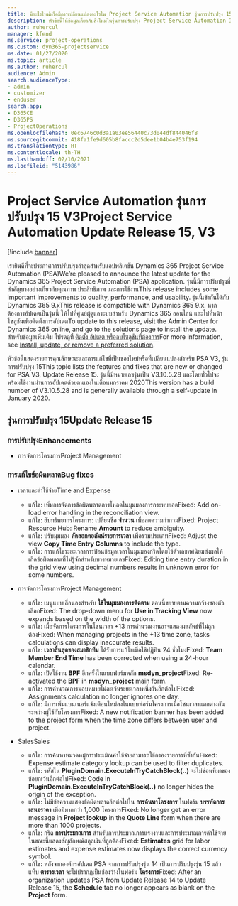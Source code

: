```yaml
---
title: มีอะไรใหม่หรือมีการเปลี่ยนแปลงอะไรใน Project Service Automation รุ่นการปรับปรุง 15 V3
description: หัวข้อนี้ให้ข้อมูลเกี่ยวกับสิ่งใหม่ในรุ่นการปรับปรุง Project Service Automation 15, V3
author: ruhercul
manager: kfend
ms.service: project-operations
ms.custom: dyn365-projectservice
ms.date: 01/27/2020
ms.topic: article
ms.author: ruhercul
audience: Admin
search.audienceType:
- admin
- customizer
- enduser
search.app:
- D365CE
- D365PS
- ProjectOperations
ms.openlocfilehash: 0ec6746c0d3a1a03ee56440c73d044df844046f8
ms.sourcegitcommit: 418fa1fe9d605b8faccc2d5dee1b04b4e753f194
ms.translationtype: HT
ms.contentlocale: th-TH
ms.lasthandoff: 02/10/2021
ms.locfileid: "5143986"
---
```

# <a name="project-service-automation-update-release-15-v3"></a><span data-ttu-id="87726-103">Project Service Automation รุ่นการปรับปรุง 15 V3</span><span class="sxs-lookup"><span data-stu-id="87726-103">Project Service Automation Update Release 15, V3</span></span>

[!include [banner](../includes/psa-now-project-operations.md)]

<span data-ttu-id="87726-104">เรายินดีที่จะประกาศการปรับปรุงล่าสุดสำหรับแอปพลิเคชัน Dynamics 365 Project Service Automation (PSA)</span><span class="sxs-lookup"><span data-stu-id="87726-104">We’re pleased to announce the latest update for the Dynamics 365 Project Service Automation (PSA) application.</span></span> <span data-ttu-id="87726-105">รุ่นนี้มีการปรับปรุงที่สำคัญบางอย่างเกี่ยวกับคุณภาพ ประสิทธิภาพ และการใช้งาน</span><span class="sxs-lookup"><span data-stu-id="87726-105">This release includes some important improvements to quality, performance, and usability.</span></span> <span data-ttu-id="87726-106">รุ่นนี้เข้ากันได้กับ Dynamics 365 9.x</span><span class="sxs-lookup"><span data-stu-id="87726-106">This release is compatible with Dynamics 365 9.x.</span></span> <span data-ttu-id="87726-107">หากต้องการอัปเดตเป็นรุ่นนี้ ให้ไปที่ศูนย์ผู้ดูแลระบบสำหรับ Dynamics 365 ออนไลน์ และไปที่หน้าโซลูชันเพื่อติดตั้งการอัปเดต</span><span class="sxs-lookup"><span data-stu-id="87726-107">To update to this release, visit the Admin Center for Dynamics 365 online, and go to the solutions page to install the update.</span></span> <span data-ttu-id="87726-108">สำหรับข้อมูลเพิ่มเติม โปรดดูที่ [ติดตั้ง อัปเดต หรือลบโซลูชันที่ต้องการ](https://docs.microsoft.com/power-platform/admin/install-remove-preferred-solution)</span><span class="sxs-lookup"><span data-stu-id="87726-108">For more information, see [Install, update, or remove a preferred solution](https://docs.microsoft.com/power-platform/admin/install-remove-preferred-solution).</span></span>

<span data-ttu-id="87726-109">หัวข้อนี้แสดงรายการคุณลักษณะและการแก้ไขที่เป็นของใหม่หรือที่เปลี่ยนแปลงสำหรับ PSA V3, รุ่นการปรับปรุง 15</span><span class="sxs-lookup"><span data-stu-id="87726-109">This topic lists the features and fixes that are new or changed for PSA V3, Update Release 15.</span></span> <span data-ttu-id="87726-110">รุ่นนี้มีหมายเลขรุ่นเป็น V3.10.5.28 และโดยทั่วไปจะพร้อมใช้งานผ่านการอัปเดตด้วยตนเองในเดือนมกราคม 2020</span><span class="sxs-lookup"><span data-stu-id="87726-110">This version has a build number of V3.10.5.28 and is generally available through a self-update in January 2020.</span></span>

## <a name="update-release-15"></a><span data-ttu-id="87726-111">รุ่นการปรับปรุง 15</span><span class="sxs-lookup"><span data-stu-id="87726-111">Update Release 15</span></span> 

### <a name="enhancements"></a><span data-ttu-id="87726-112">การปรับปรุง</span><span class="sxs-lookup"><span data-stu-id="87726-112">Enhancements</span></span>

- <span data-ttu-id="87726-113">การจัดการโครงการ</span><span class="sxs-lookup"><span data-stu-id="87726-113">Project Management</span></span>

### <a name="bug-fixes"></a><span data-ttu-id="87726-114">การแก้ไขข้อผิดพลาด</span><span class="sxs-lookup"><span data-stu-id="87726-114">Bug fixes</span></span>

- <span data-ttu-id="87726-115">เวลาและค่าใช้จ่าย</span><span class="sxs-lookup"><span data-stu-id="87726-115">Time and Expense</span></span>

  - <span data-ttu-id="87726-116">แก้ไข: เพิ่มการจัดการข้อผิดพลาดการโหลดในมุมมองการกระทบยอด</span><span class="sxs-lookup"><span data-stu-id="87726-116">Fixed: Add on-load error handling in the reconciliation view.</span></span>
  - <span data-ttu-id="87726-117">แก้ไข: ฮับทรัพยากรโครงการ: เปลี่ยนชื่อ **จำนวน** เพื่อลดความกำกวม</span><span class="sxs-lookup"><span data-stu-id="87726-117">Fixed: Project Resource Hub: Rename **Amount** to reduce ambiguity.</span></span>
  - <span data-ttu-id="87726-118">แก้ไข: ปรับมุมมอง **คัดลอกคอลัมน์รายการเวลา** เพื่อรวมประเภท</span><span class="sxs-lookup"><span data-stu-id="87726-118">Fixed: Adjust the view **Copy Time Entry Columns** to include the type.</span></span>
  - <span data-ttu-id="87726-119">แก้ไข: การแก้ไขระยะเวลาการป้อนข้อมูลเวลาในมุมมองกริดโดยใช้ตัวเลขทศนิยมส่งผลให้เกิดข้อผิดพลาดที่ไม่รู้จักสำหรับบางหมายเลข</span><span class="sxs-lookup"><span data-stu-id="87726-119">Fixed: Editing time entry duration in the grid view using decimal numbers results in unknown error for some numbers.</span></span>

- <span data-ttu-id="87726-120">การจัดการโครงการ</span><span class="sxs-lookup"><span data-stu-id="87726-120">Project Management</span></span>

  - <span data-ttu-id="87726-121">แก้ไข: เมนูแบบเลื่อนลงสำหรับ **ใช้ในมุมมองการติดตาม** ตอนนี้ขยายตามความกว้างของตัวเลือก</span><span class="sxs-lookup"><span data-stu-id="87726-121">Fixed: The drop-down menu for **Use in Tracking View** now expands based on the width of the options.</span></span>
  - <span data-ttu-id="87726-122">แก้ไข: เมื่อจัดการโครงการในโซนเวลา +13 การคำนวณงานอาจแสดงผลลัพธ์ที่ไม่ถูกต้อง</span><span class="sxs-lookup"><span data-stu-id="87726-122">Fixed: When managing projects in the +13 time zone, tasks calculations can display inaccurate results.</span></span>
  - <span data-ttu-id="87726-123">แก้ไข: **เวลาสิ้นสุดของสมาชิกทีม** ได้รับการแก้ไขเมื่อใช้ปฏิทิน 24 ชั่วโมง</span><span class="sxs-lookup"><span data-stu-id="87726-123">Fixed: **Team Member End Time** has been corrected when using a 24-hour calendar.</span></span>
  - <span data-ttu-id="87726-124">แก้ไข: เปิดใช้งาน **BPF** อีกครั้งในแบบฟอร์มหลัก **msdyn_project**</span><span class="sxs-lookup"><span data-stu-id="87726-124">Fixed: Re-activated the **BPF** in **msdyn_project** main form.</span></span>
  - <span data-ttu-id="87726-125">แก้ไข: การคำนวณการมอบหมายไม่ละเว้นระยะเวลาหนึ่งวันอีกต่อไป</span><span class="sxs-lookup"><span data-stu-id="87726-125">Fixed: Assignments calculation no longer ignores one day.</span></span>
  - <span data-ttu-id="87726-126">แก้ไข: มีการเพิ่มแบนเนอร์แจ้งเตือนใหม่ลงในแบบฟอร์มโครงการเมื่อโซนเวลาแตกต่างกันระหว่างผู้ใช้กับโครงการ</span><span class="sxs-lookup"><span data-stu-id="87726-126">Fixed: A new notification banner has been added to the project form when the time zone differs between user and project.</span></span>

- <span data-ttu-id="87726-127">Sales</span><span class="sxs-lookup"><span data-stu-id="87726-127">Sales</span></span>

  - <span data-ttu-id="87726-128">แก้ไข: การค้นหาหมวดหมู่การประเมิณค่าใช้จ่ายสามารถใช้กรองรายการที่ซ้ำกัน</span><span class="sxs-lookup"><span data-stu-id="87726-128">Fixed: Expense estimate category lookup can be used to filter duplicates.</span></span>
  - <span data-ttu-id="87726-129">แก้ไข: รหัสใน **PluginDomain.ExecuteInTryCatchBlock(..)** จะไม่ซ่อนที่มาของข้อยกเว้นอีกต่อไป</span><span class="sxs-lookup"><span data-stu-id="87726-129">Fixed: Code in **PluginDomain.ExecuteInTryCatchBlock(..)** no longer hides the origin of the exception.</span></span>
  - <span data-ttu-id="87726-130">แก้ไข: ไม่มีข้อความแสดงข้อผิดพลาดอีกต่อไปใน **การค้นหาโครงการ** ในฟอร์ม **บรรทัดการเสนอราคา** เมื่อมีมากกว่า 1,000 โครงการ</span><span class="sxs-lookup"><span data-stu-id="87726-130">Fixed: No longer get an error message in **Project lookup** in the **Quote Line** form when there are more than 1000 projects.</span></span>
  - <span data-ttu-id="87726-131">แก้ไข: กริด **การประมาณการ** สำหรับการประมาณการแรงงานและการประมาณการค่าใช้จ่ายในขณะนี้แสดงสัญลักษณ์สกุลเงินที่ถูกต้อง</span><span class="sxs-lookup"><span data-stu-id="87726-131">Fixed: **Estimates** grid for labor estimates and expense estimates now displays the correct currency symbol.</span></span>
  - <span data-ttu-id="87726-132">แก้ไข: หลังจากองค์กรอัปเดต PSA จากการปรับปรุงรุ่น 14 เป็นการปรับปรุงรุ่น 15 แล้ว แท็บ **ตารางเวลา** จะไม่ปรากฏเป็นช่องว่างในฟอร์ม **โครงการ**</span><span class="sxs-lookup"><span data-stu-id="87726-132">Fixed: After an organization updates PSA from Update Release 14 to Update Release 15, the **Schedule** tab no longer appears as blank on the **Project** form.</span></span>
